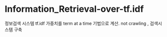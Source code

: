 # Information_Retrieval-over-tf.idf
정보검색 시스템  tf.idf  가중치를 term at a time  기법으로 계산. not crawling , 검색시스템 구축

